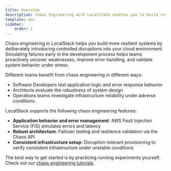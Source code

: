 ```yaml
---
title: Overview
description: Chaos Engineering with LocalStack enables you to build resilient systems early on in the development phase.
template: doc
sidebar:
    order: 1
---
```


Chaos engineering in LocalStack helps you build more resilient systems by deliberately introducing controlled disruptions into your cloud environment. Simulating failures early in the development process helps teams proactively uncover weaknesses, improve error handling, and validate system behavior under stress.

Different teams benefit from chaos engineering in different ways:

- Software Developers test application logic and error response behavior
- Architects evaluate the robustness of system design
- Operations teams investigate infrastructure reliability under adverse conditions

LocalStack supports the following chaos engineering features:

- **Application behavior and error management**: AWS Fault Injection Service (FIS) simulates errors and latency
- **Robust architecture**: Failover testing and resilience validation via the Chaos API
- **Consistent infrastructure setup**: Disruption-tolerant provisioning to verify consistent infrastructure under unstable conditions

The best way to get started is by practicing running experiments yourself. Check out our [chaos engineering tutorials](/aws/tutorials).

